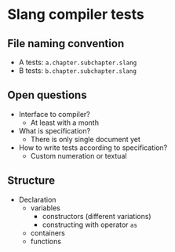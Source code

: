 # Slang compiler tests

## File naming convention

* A tests: `a.chapter.subchapter.slang`
* B tests: `b.chapter.subchapter.slang`

## Open questions

* Interface to compiler?
  * At least with a month
* What is specification?
  * There is only single document yet
* How to write tests according to specification?
  * Custom numeration or textual

## Structure

* Declaration
  * variables
    * constructors (different variations)
    * constructing with operator `as`
  * containers
  * functions